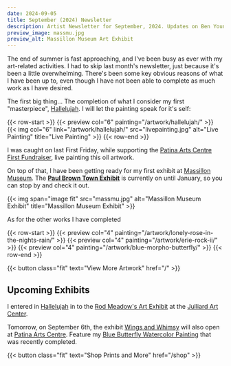 ```yaml
---
date: 2024-09-05
title: September (2024) Newsletter
description: Artist Newsletter for September, 2024. Updates on Ben Young artwork completed, sold, and current exhibits.
preview_image: massmu.jpg
preview_alt: Massillon Museum Art Exhibit
---
```

	
The end of summer is fast approaching, and I've been busy as ever with my art-related activities. I had to skip last month's newsletter, just because it's been a little overwhelming. There's been some key obvious reasons of what I have been up to, even though I have not been able to complete as much work as I have desired.

The first big thing... The completion of what I consider my first "masterpiece", [Hallelujah](/artwork/hallelujah/). I will let the painting speak for it's self:

{{< row-start >}}
    {{< preview col="6" painting="/artwork/hallelujah/" >}}
    {{< img col="6" link="/artwork/hallelujah/" src="livepainting.jpg" alt="Live Painting" title="Live Painting" >}}
{{< row-end >}}

I was caught on last First Friday, while supporting the [Patina Arts Centre First Fundraiser](https://www.facebook.com/events/869821251632238/), live painting this oil artwork.

On top of that, I have been getting ready for my first exhibit at [Massillon Museum](https://www.massillonmuseum.org). The **[Paul Brown Town Exhibit](https://paulbrownmuseum.org)** is currently on until January, so you can stop by and check it out.

{{< img span="image fit" src="massmu.jpg" alt="Massillon Museum Exhibit" title="Massillon Museum Exhibit" >}}

As for the other works I have completed

{{< row-start >}}
    {{< preview col="4" painting="/artwork/lonely-rose-in-the-nights-rain/" >}}
    {{< preview col="4" painting="/artwork/erie-rock-ii/" >}}
    {{< preview col="4" painting="/artwork/blue-morpho-butterfly/" >}}
{{< row-end >}}

{{< button class="fit" text="View More Artwork" href="/" >}}


## Upcoming Exhibits ##

I entered in [Hallelujah](/artwork/hallelujah/) in to the [Rod Meadow's Art Exhibit](https://www.facebook.com/people/Rod-Meadows-Canton-Art-Call/100083858452065/) at the [Julliard Art Center](https://juilliardartscenter.wixsite.com/).

Tomorrow, on September 6th, the exhibit [Wings and Whimsy](https://www.facebook.com/events/1031065925277126/) will also open at [Patina Arts Centre](https://www.patinaartscentre.com/). Feature my [Blue Butterfly Watercolor Painting](/artwork/blue-morpho-butterfly/) that was recently completed.


{{< button class="fit" text="Shop Prints and More" href="/shop" >}}